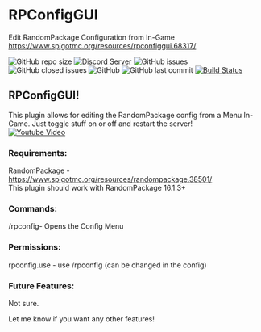 # RPConfigGUI
Edit RandomPackage Configuration from In-Game<br>
https://www.spigotmc.org/resources/rpconfiggui.68317/

![GitHub repo size](https://img.shields.io/github/repo-size/Puyodead1/RPConfigGUI.svg?style=plastic)
[![Discord Server](https://discordapp.com/api/guilds/589200717277954093/embed.png)](https://discord.gg/tMzrSxQ)
![GitHub issues](https://img.shields.io/github/issues/Puyodead1/RPConfigGUI.svg?style=plastic)
![GitHub closed issues](https://img.shields.io/github/issues-closed-raw/Puyodead1/RPConfigGUI.svg?style=plastic)
![GitHub](https://img.shields.io/github/license/Puyodead1/RPConfigGUI.svg?style=plastic)
![GitHub last commit](https://img.shields.io/github/last-commit/Puyodead1/RPConfigGUI.svg?style=plastic)
[![Build Status](http://ci.puyodead1-development.me/buildStatus/icon?style=plastic&job=RPConfigGUI)](http://ci.puyodead1-development.me/job/RPConfigGUI/)

## RPConfigGUI!<br>
This plugin allows for editing the RandomPackage config from a Menu In-Game. Just toggle stuff on or off and restart the server!<br>
[![Youtube Video](http://img.youtube.com/vi/6saDM0UxBZ0/0.jpg)](http://www.youtube.com/watch?v=6saDM0UxBZ0)


### Requirements:<br>
RandomPackage - https://www.spigotmc.org/resources/randompackage.38501/<br>
This plugin should work with RandomPackage 16.1.3+<br>

### Commands:<br>
/rpconfig- Opens the Config Menu

### Permissions:<br>
rpconfig.use - use /rpconfig (can be changed in the config)

### Future Features:<br>
Not sure.

Let me know if you want any other features!
